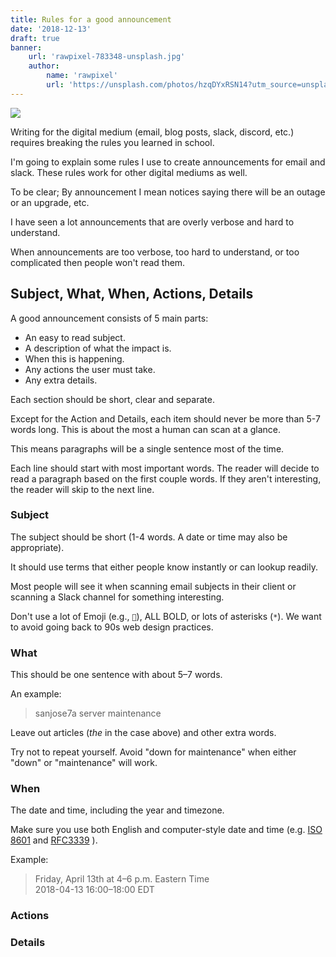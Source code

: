 ```yaml
---
title: Rules for a good announcement
date: '2018-12-13'
draft: true
banner:
    url: 'rawpixel-783348-unsplash.jpg'
    author:
        name: 'rawpixel'
        url: 'https://unsplash.com/photos/hzqDYxRSN14?utm_source=unsplash&utm_medium=referral&utm_content=creditCopyText'
---
```


![](rawpixel-783348-unsplash.jpg)

Writing for the digital medium (email, blog posts, slack, discord, etc.)
requires breaking the rules you learned in school.

I'm going to explain some rules I use to create announcements for email and
slack. These rules work for other digital mediums as well.

To be clear; By announcement I mean notices saying there will be an outage or
an upgrade, etc.

<!-- more -->

I have seen a lot announcements that are overly verbose and hard to
understand.

When announcements are too verbose, too hard to understand, or too complicated
then people won't read them.

## Subject, What, When, Actions, Details

A good announcement consists of 5 main parts:

-   An easy to read subject.
-   A description of what the impact is.
-   When this is happening.
-   Any actions the user must take.
-   Any extra details.

Each section should be short, clear and separate.

Except for the Action and Details, each item should never be more than 5-7
words long. This is about the most a human can scan at a glance.

This means paragraphs will be a single sentence most of the time.

Each line should start with most important words. The reader will decide to
read a paragraph based on the first couple words. If they aren't interesting,
the reader will skip to the next line.

### Subject

The subject should be short (1-4 words. A date or time may also be
appropriate).

It should use terms that either people know instantly or can lookup readily.

Most people will see it when scanning email subjects in their client or
scanning a Slack channel for something interesting.

Don't use a lot of Emoji (e.g., `🚨`), ALL BOLD, or lots of asterisks (`*`).
We want to avoid going back to 90s web design practices.

### What

This should be one sentence with about 5–7 words.

An example:

> sanjose7a server maintenance

Leave out articles (_the_ in the case above) and other extra words.

Try not to repeat yourself. Avoid "down for maintenance" when either "down" or
"maintenance" will work.

### When

The date and time, including the year and timezone.

Make sure you use both English and computer-style date and time (e.g.
[ISO 8601](https://en.wikipedia.org/wiki/ISO_8601) and
[RFC3339](https://tools.ietf.org/html/rfc3339) ).

Example:

> Friday, April 13th at 4–6 p.m. Eastern Time <br/> 2018-04-13 16:00–18:00 EDT

### Actions

### Details
